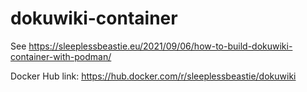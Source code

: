 # dokuwiki-container
See https://sleeplessbeastie.eu/2021/09/06/how-to-build-dokuwiki-container-with-podman/

Docker Hub link: https://hub.docker.com/r/sleeplessbeastie/dokuwiki
